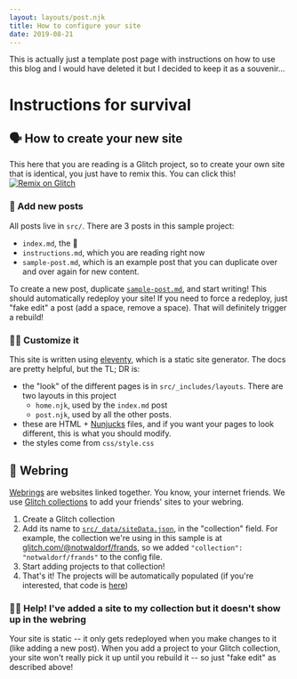```yaml
---
layout: layouts/post.njk
title: How to configure your site
date: 2019-08-21
---
```


This is actually just a template post page with instructions on how to use this blog and I would have deleted it but I decided to keep it as a souvenir...


# Instructions for survival

## 🗣 How to create your new site

This here that you are reading is a Glitch project, so to create your own site that is identical,
you just have to remix this. You can click this! 
<a class="glitch-remix" href="https://glitch.com/edit/#!/remix/geoglitchies">
  <img alt="Remix on Glitch" src="https://cdn.gomix.com/f3620a78-0ad3-4f81-a271-c8a4faa20f86%2Fremix-button.svg">
</a>

### 📝 Add new posts
All posts live in `src/`. There are 3 posts in this sample project:
  - `index.md`, the 🏡
  - `instructions.md`, which you are reading right now
  - `sample-post.md`, which is an example post that you can duplicate over and over again for new content.

To create a new post, duplicate [`sample-post.md`](https://glitch.com/edit/#!/geoglitchies?path=src/sample-post.md:7:107), 
and start writing! This should automatically redeploy your site! If you need to force a redeploy, just "fake edit" a post (add a space, remove a space).
That will definitely trigger a rebuild!

### 👩‍🎨 Customize it
This site is written using [eleventy](https://www.11ty.io/), which is a static site generator. The docs are pretty helpful,
but the TL; DR is:
- the "look" of the different pages is in `src/_includes/layouts`. There are two layouts in this project
  - `home.njk`, used by the `index.md` post
  - `post.njk`, used by all the other posts.
- these are HTML + [Nunjucks](https://mozilla.github.io/nunjucks/) files, and if you want your pages to look different, 
this is what you should modify.
- the styles come from `css/style.css`

## 💍 Webring
[Webrings](https://en.wikipedia.org/wiki/Webring) are websites linked together. You know, your internet friends. 
We use [Glitch collections](https://support.glitch.com/t/get-organized-with-collections/8038) to add your friends' sites to your webring.
1. Create a Glitch collection
2. Add its name to [`src/_data/siteData.json`](https://glitch.com/edit/#!/geoglitchies?path=src/_data/siteData.json:3:19), 
in the "collection" field. For example, the 
  collection we're using in this sample is at [glitch.com/@notwaldorf/frands](https://glitch.com/@notwaldorf/frands"),
  so we added `"collection": "notwaldorf/frands"` to the config file.
3. Start adding projects to that collection!
3. That's it! The projects will be automatically populated (if you're interested, that code is 
[here](https://glitch.com/edit/#!/geoglitchies?path=src/_data/friends.js:11:6))

### 👩‍⚕️ Help! I've added a site to my collection but it doesn't show up in the webring
Your site is static -- it only gets redeployed when you make changes to it (like adding a new post). When you add a
project to your Glitch collection, your site won't really pick it up until you rebuild it -- so just "fake edit" as described above! 